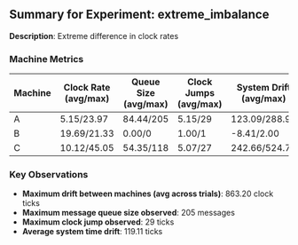 ## Summary for Experiment: extreme_imbalance

**Description**: Extreme difference in clock rates

### Machine Metrics

| Machine | Clock Rate (avg/max) | Queue Size (avg/max) | Clock Jumps (avg/max) | System Drift (avg/max) | Machine Drift (avg) | Events (I/S/R/B) | Run Duration | Final Clock |
|---------|---------------------|---------------------|---------------------|------------------------|---------------------|-----------------|-------------|------------|
| A | 5.15/23.97 | 84.44/205 | 5.15/29 | 123.09/288.95 | -385.93 | 0.6/0.4/59.0/0.0 | 59.1s | 305 |
| B | 19.69/21.33 | 0.00/0 | 1.00/1 | -8.41/2.00 | 477.27 | 815.8/244.8/0.4/107.0 | 59.3s | 1168 |
| C | 10.12/45.05 | 54.35/118 | 5.07/27 | 242.66/524.78 | -91.33 | 1.0/0.2/117.8/0.0 | 59.1s | 600 |

### Key Observations

* **Maximum drift between machines (avg across trials)**: 863.20 clock ticks
* **Maximum message queue size observed**: 205 messages
* **Maximum clock jump observed**: 29 ticks
* **Average system time drift**: 119.11 ticks
